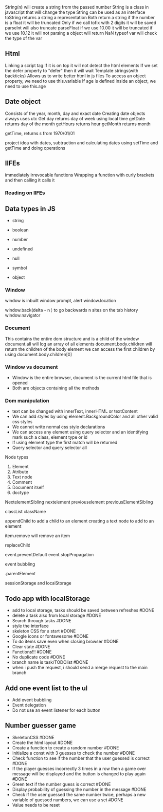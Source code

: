 String(n) will create a string from the passed number
String is a class in javascript that will change the type
String can be used as an interface
toString returns a string a representation
Both return a string
if the number is a float it will be truncated
Only if we call tofix with 2 digits it will be saved
parseInt will also truncate
parseFloat
if we use 10.00 it will be truncated
if we use 10.12 it will not 
parsing a object will return NaN
typeof var will check the type of the var




## Html
Linking a script tag
If it is on top it will not detect the html elements
If we set the defer property to "defer" then it will wait
Template strings(with backticks)
Allows us to write better html in js files
To access an object property, we need to use this.variable
If age is defined inside an object, we need to use this.age


## Date object
Consists of the year, month, day and exact date
Creating date objects
always uses utc
Get day returns day of week using local time
getDate returns day of the month
getHours returns hour
getMonth returns month

getTime, returns s from 1970/01/01


project idea with dates, subtraction and calculating dates
using setTime and getTime and doing operations


## IIFEs

immediately irrevocable functions
Wrapping a function with curly brackets and then calling it calls it

### Reading on IIFEs



## Data types in JS
- string
- boolean
- number

- undefined
- null
- symbol

- object


### Window

window is inbuilt
window prompt, alert
window.location

window.back(delta - n ) to go backwards n sites on the tab history
window.navigator


### Document
This contains the entire dom structure and is a child of the window
document.all will log an array of all elements
document.body.children will return the children of the body element
we can access the first children by using document.body.children[0]


### Window vs document
- Window is the entire browser, document is the current html file that is opened
- Both are objects containing all the methods




### Dom manipulation
- text can be changed with innerText, innerHTML or textContent
- We can add styles by using element.BackgroundColor and all other valid css styles
- We cannot write normal css style declarations
- We can access any element using query selector and an identifying mark such a class, element type or id
- If using element type the first match will be returned
- Query selector and query selector all

 Node types
1. Element
2. Atribute
3. Text node
8. Comment
9. Document itself
10. doctype
 

NextelementSibling
nextelement
previouselement
previousElementSibling


classList
className


appendChild to add a child to an element
creating a text node to add to an element




item.remove will remove an item


replaceChild

event.preventDefault
event.stopPropagation

event bubbling

.parentElement


sessionStorage and localStorage


## Todo app with localStorage

- add to local storage, tasks should be saved between refreshes #DONE 
- delete a task also from local storage #DONE 
- Search through tasks #DONE 
- style the interface
- skeleton CSS for a start #DONE 
- Google icons or fontawesome #DONE 
- To do items save even when closing browser #DONE 
- Clear state #DONE 
- Functions!!! #DONE 
- No duplicate code #DONE 
- branch name is task/TODOlist #DONE 
- when i push the request, i should send a merge request to the main branch

## Add one event list to the ul
- Add event bubbling
- Event delegation
- Do not use an event listener for each button






## Number guesser game
- SkeletonCSS #DONE 
- Create the html layout #DONE 
- Create a function to create a random number #DONE 
- Initialize a const with 3 guesses to check the number #DONE 
- Check function to see if the number that the user guessed is correct #DONE 
- If the player guesses incorrectly 3 times in a row then a game over message will be displayed and the button is changed to play again #DONE 
- Green text if the number guess is correct #DONE 
- Display probability of guessing the number in the message #DONE 
- Check if the user guessed the same number twice, perhaps a new variable of guessed numbers, we can use a set #DONE 
- Value needs to be reset




















